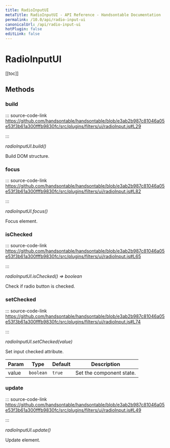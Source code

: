 ```yaml
---
title: RadioInputUI
metaTitle: RadioInputUI - API Reference - Handsontable Documentation
permalink: /10.0/api/radio-input-ui
canonicalUrl: /api/radio-input-ui
hotPlugin: false
editLink: false
---
```


# RadioInputUI

[[toc]]
## Methods

### build
  
::: source-code-link https://github.com/handsontable/handsontable/blob/e3ab2b987c81046a05e53f3b61a300fffb9830fc/src/plugins/filters/ui/radioInput.js#L29

:::

_radioInputUI.build()_

Build DOM structure.



### focus
  
::: source-code-link https://github.com/handsontable/handsontable/blob/e3ab2b987c81046a05e53f3b61a300fffb9830fc/src/plugins/filters/ui/radioInput.js#L82

:::

_radioInputUI.focus()_

Focus element.



### isChecked
  
::: source-code-link https://github.com/handsontable/handsontable/blob/e3ab2b987c81046a05e53f3b61a300fffb9830fc/src/plugins/filters/ui/radioInput.js#L65

:::

_radioInputUI.isChecked() ⇒ boolean_

Check if radio button is checked.



### setChecked
  
::: source-code-link https://github.com/handsontable/handsontable/blob/e3ab2b987c81046a05e53f3b61a300fffb9830fc/src/plugins/filters/ui/radioInput.js#L74

:::

_radioInputUI.setChecked(value)_

Set input checked attribute.


| Param | Type | Default | Description |
| --- | --- | --- | --- |
| value | `boolean` | <code>true</code> | Set the component state. |



### update
  
::: source-code-link https://github.com/handsontable/handsontable/blob/e3ab2b987c81046a05e53f3b61a300fffb9830fc/src/plugins/filters/ui/radioInput.js#L49

:::

_radioInputUI.update()_

Update element.


